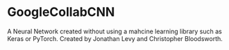 # GoogleCollabCNN
A Neural Network created without using a mahcine learning library such as Keras or PyTorch.
Created by Jonathan Levy and Christopher Bloodsworth.

